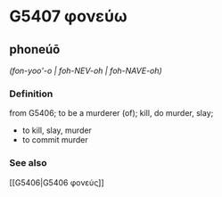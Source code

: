 # G5407 φονεύω

## phoneúō

_(fon-yoo'-o | foh-NEV-oh | foh-NAVE-oh)_

### Definition

from G5406; to be a murderer (of); kill, do murder, slay; 

- to kill, slay, murder
- to commit murder

### See also

[[G5406|G5406 φονεύς]]
